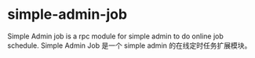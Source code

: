 # simple-admin-job
Simple Admin job is a rpc module for simple admin to do online job schedule. Simple Admin Job 是一个 simple admin 的在线定时任务扩展模块。
